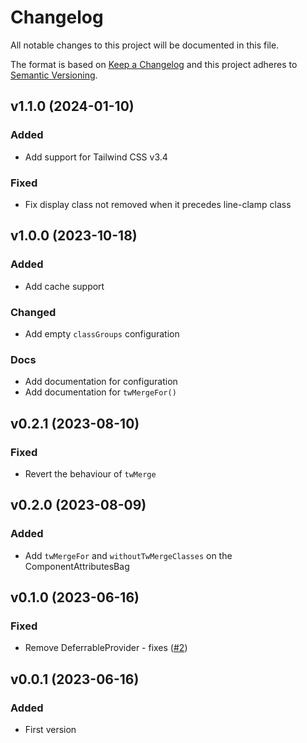 # Changelog
All notable changes to this project will be documented in this file.

The format is based on [Keep a Changelog](http://keepachangelog.com/)
and this project adheres to [Semantic Versioning](http://semver.org/).

## v1.1.0 (2024-01-10)
### Added
-   Add support for Tailwind CSS v3.4

### Fixed
-   Fix display class not removed when it precedes line-clamp class

## v1.0.0 (2023-10-18)
### Added
- Add cache support

### Changed
- Add empty `classGroups` configuration

### Docs
- Add documentation for configuration
- Add documentation for `twMergeFor()`

## v0.2.1 (2023-08-10)
### Fixed
- Revert the behaviour of `twMerge`

## v0.2.0 (2023-08-09)
### Added
- Add `twMergeFor` and `withoutTwMergeClasses` on the ComponentAttributesBag

## v0.1.0 (2023-06-16)
### Fixed
- Remove DeferrableProvider - fixes ([#2](https://github.com/gehrisandro/tailwind-merge-laravel/issues/2))

## v0.0.1 (2023-06-16)
### Added
- First version
